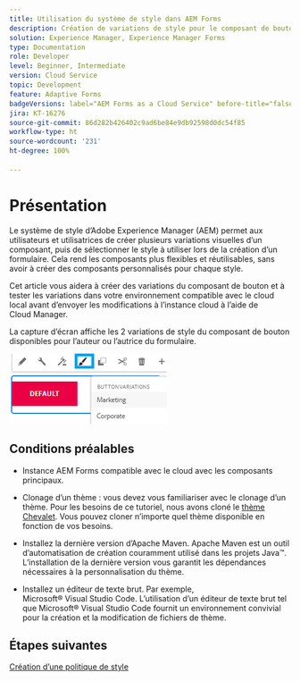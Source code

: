 ```yaml
---
title: Utilisation du système de style dans AEM Forms
description: Création de variations de style pour le composant de bouton
solution: Experience Manager, Experience Manager Forms
type: Documentation
role: Developer
level: Beginner, Intermediate
version: Cloud Service
topic: Development
feature: Adaptive Forms
badgeVersions: label="AEM Forms as a Cloud Service" before-title="false"
jira: KT-16276
source-git-commit: 86d282b426402c9ad6be84e9db92598d0dc54f85
workflow-type: ht
source-wordcount: '231'
ht-degree: 100%

---
```


# Présentation

Le système de style d’Adobe Experience Manager (AEM) permet aux utilisateurs et utilisatrices de créer plusieurs variations visuelles d’un composant, puis de sélectionner le style à utiliser lors de la création d’un formulaire. Cela rend les composants plus flexibles et réutilisables, sans avoir à créer des composants personnalisés pour chaque style.

Cet article vous aidera à créer des variations du composant de bouton et à tester les variations dans votre environnement compatible avec le cloud local avant d’envoyer les modifications à l’instance cloud à l’aide de Cloud Manager.

La capture d’écran affiche les 2 variations de style du composant de bouton disponibles pour l’auteur ou l’autrice du formulaire.


![button-variations](assets/button-variations.png)

## Conditions préalables

* Instance AEM Forms compatible avec le cloud avec les composants principaux.
* Clonage d’un thème : vous devez vous familiariser avec le clonage d’un thème. Pour les besoins de ce tutoriel, nous avons cloné le [thème Chevalet](https://github.com/adobe/aem-forms-theme-easel). Vous pouvez cloner n’importe quel thème disponible en fonction de vos besoins.

* Installez la dernière version d’Apache Maven. Apache Maven est un outil d’automatisation de création couramment utilisé dans les projets Java™. L’installation de la dernière version vous garantit les dépendances nécessaires à la personnalisation du thème.
* Installez un éditeur de texte brut. Par exemple, Microsoft® Visual Studio Code. L’utilisation d’un éditeur de texte brut tel que Microsoft® Visual Studio Code fournit un environnement convivial pour la création et la modification de fichiers de thème.



## Étapes suivantes

[Création d’une politique de style](./style-policy.md)
